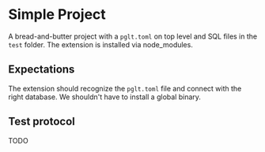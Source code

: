 # Simple Project

A bread-and-butter project with a `pglt.toml` on top level and SQL files in the `test` folder. The extension is installed via node_modules.

## Expectations

The extension should recognize the `pglt.toml` file and connect with the right database. We shouldn't have to install a global binary.

## Test protocol

TODO

